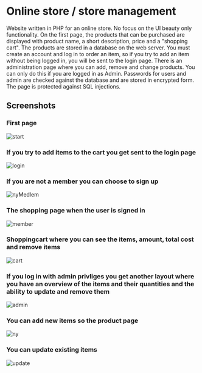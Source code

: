 # Online store / store management

Website written in PHP for an online store. No focus on the UI beauty only functionality. On the first page, the products that can be purchased are displayed with product name, a short description, price and a "shopping cart". The products are stored in a database on the web server. You must create an account and log in to order an item, so if you try to add an item without being logged in, you will be sent to the login page.
There is an administration page where you can add, remove and change products. You can only do this if you are logged in as Admin. Passwords for users and admin are checked against the database and are stored in encrypted form. The page is protected against SQL injections.

## Screenshots

### First page

![start](https://github.com/MissPixxie/online-store/assets/78534885/976d454f-2626-4b5b-985c-6fa89293d0ca)


### If you try to add items to the cart you get sent to the login page

![login](https://github.com/MissPixxie/online-store/assets/78534885/3852bd53-d078-46cf-9ba5-dfc370f600f0)


### If you are not a member you can choose to sign up

![nyMedlem](https://github.com/MissPixxie/online-store/assets/78534885/918d6b9b-5bd7-4195-8793-5a1351d050c5)


### The shopping page when the user is signed in

![member](https://github.com/MissPixxie/online-store/assets/78534885/aad12ab0-ed88-4ea6-b62e-c74d79806794)


### Shoppingcart where you can see the items, amount, total cost and remove items

![cart](https://github.com/MissPixxie/online-store/assets/78534885/1720d764-419b-42d8-a6bd-c33c9ac994ff)


### If you log in with admin privliges you get another layout where you have an overview of the items and their quantities and the ability to update and remove them

![admin](https://github.com/MissPixxie/online-store/assets/78534885/77561d0d-fd6c-4d24-a108-d2da5a3ab9d2)


### You can add new items so the product page

![ny](https://github.com/MissPixxie/online-store/assets/78534885/6cf57416-1eb6-41d0-a855-9b40c4c24d0f)


### You can update existing items

![update](https://github.com/MissPixxie/online-store/assets/78534885/fb8bed89-f1e2-4a6f-9da9-e3212993dc0c)


